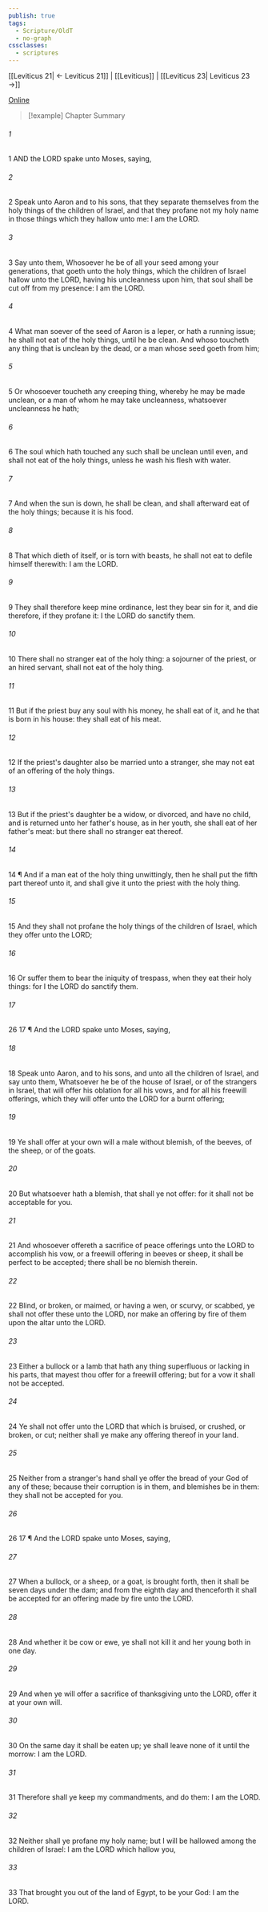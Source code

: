 ```yaml
---
publish: true
tags:
  - Scripture/OldT
  - no-graph
cssclasses:
  - scriptures
---
```

[[Leviticus 21| ← Leviticus 21]] | [[Leviticus]] | [[Leviticus 23| Leviticus 23 →]]

[Online](https://churchofjesuschrist.org/study/scriptures/ot/lev/22?lang=eng)

>[!example] Chapter Summary
>
###### 1
1 AND the LORD spake unto Moses, saying,
###### 2
2 Speak unto Aaron and to his sons, that they separate themselves from the holy things of the children of Israel, and that they profane not my holy name in those things which they hallow unto me: I am the LORD.
###### 3
3 Say unto them, Whosoever he be of all your seed among your generations, that goeth unto the holy things, which the children of Israel hallow unto the LORD, having his uncleanness upon him, that soul shall be cut off from my presence: I am the LORD.
###### 4
4 What man soever of the seed of Aaron is a leper, or hath a running issue; he shall not eat of the holy things, until he be clean.  And whoso toucheth any thing that is unclean by the dead, or a man whose seed goeth from him;
###### 5
5 Or whosoever toucheth any creeping thing, whereby he may be made unclean, or a man of whom he may take uncleanness, whatsoever uncleanness he hath;
###### 6
6 The soul which hath touched any such shall be unclean until even, and shall not eat of the holy things, unless he wash his flesh with water.
###### 7
7 And when the sun is down, he shall be clean, and shall afterward eat of the holy things; because it is his food.
###### 8
8 That which dieth of itself, or is torn with beasts, he shall not eat to defile himself therewith: I am the LORD.
###### 9
9 They shall therefore keep mine ordinance, lest they bear sin for it, and die therefore, if they profane it: I the LORD do sanctify them.
###### 10
10 There shall no stranger eat of the holy thing: a sojourner of the priest, or an hired servant, shall not eat of the holy thing.
###### 11
11 But if the priest buy any soul with his money, he shall eat of it, and he that is born in his house: they shall eat of his meat.
###### 12
12 If the priest's daughter also be married unto a stranger, she may not eat of an offering of the holy things.
###### 13
13 But if the priest's daughter be a widow, or divorced, and have no child, and is returned unto her father's house, as in her youth, she shall eat of her father's meat: but there shall no stranger eat thereof.
###### 14
14 ¶ And if a man eat of the holy thing unwittingly, then he shall put the fifth part thereof unto it, and shall give it unto the priest with the holy thing.
###### 15
15 And they shall not profane the holy things of the children of Israel, which they offer unto the LORD;
###### 16
16 Or suffer them to bear the iniquity of trespass, when they eat their holy things: for I the LORD do sanctify them.
###### 17
26 17 ¶ And the LORD spake unto Moses, saying,
###### 18
18 Speak unto Aaron, and to his sons, and unto all the children of Israel, and say unto them, Whatsoever he be of the house of Israel, or of the strangers in Israel, that will offer his oblation for all his vows, and for all his freewill offerings, which they will offer unto the LORD for a burnt offering;
###### 19
19 Ye shall offer at your own will a male without blemish, of the beeves, of the sheep, or of the goats.
###### 20
20 But whatsoever hath a blemish, that shall ye not offer: for it shall not be acceptable for you.
###### 21
21 And whosoever offereth a sacrifice of peace offerings unto the LORD to accomplish his vow, or a freewill offering in beeves or sheep, it shall be perfect to be accepted; there shall be no blemish therein.
###### 22
22 Blind, or broken, or maimed, or having a wen, or scurvy, or scabbed, ye shall not offer these unto the LORD, nor make an offering by fire of them upon the altar unto the LORD.
###### 23
23 Either a bullock or a lamb that hath any thing superfluous or lacking in his parts, that mayest thou offer for a freewill offering; but for a vow it shall not be accepted.
###### 24
24 Ye shall not offer unto the LORD that which is bruised, or crushed, or broken, or cut; neither shall ye make any offering thereof in your land.
###### 25
25 Neither from a stranger's hand shall ye offer the bread of your God of any of these; because their corruption is in them, and blemishes be in them: they shall not be accepted for you.
###### 26
26 17 ¶ And the LORD spake unto Moses, saying,
###### 27
27 When a bullock, or a sheep, or a goat, is brought forth, then it shall be seven days under the dam; and from the eighth day and thenceforth it shall be accepted for an offering made by fire unto the LORD.
###### 28
28 And whether it be cow or ewe, ye shall not kill it and her young both in one day.
###### 29
29 And when ye will offer a sacrifice of thanksgiving unto the LORD, offer it at your own will.
###### 30
30 On the same day it shall be eaten up; ye shall leave none of it until the morrow: I am the LORD.
###### 31
31 Therefore shall ye keep my commandments, and do them: I am the LORD.
###### 32
32 Neither shall ye profane my holy name; but I will be hallowed among the children of Israel: I am the LORD which hallow you,
###### 33
33 That brought you out of the land of Egypt, to be your God: I am the LORD.



